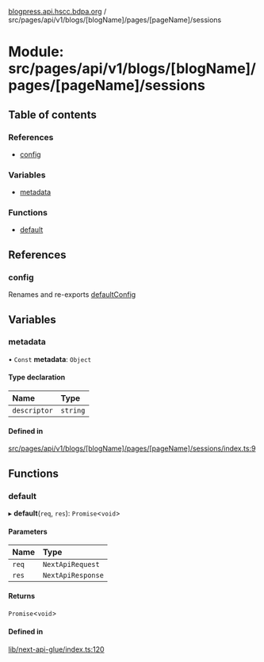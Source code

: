 [blogpress.api.hscc.bdpa.org](../README.md) / src/pages/api/v1/blogs/[blogName]/pages/[pageName]/sessions

# Module: src/pages/api/v1/blogs/[blogName]/pages/[pageName]/sessions

## Table of contents

### References

- [config](src_pages_api_v1_blogs__blogName__pages__pageName__sessions.md#config)

### Variables

- [metadata](src_pages_api_v1_blogs__blogName__pages__pageName__sessions.md#metadata)

### Functions

- [default](src_pages_api_v1_blogs__blogName__pages__pageName__sessions.md#default)

## References

### config

Renames and re-exports [defaultConfig](src_backend_api.md#defaultconfig)

## Variables

### metadata

• `Const` **metadata**: `Object`

#### Type declaration

| Name | Type |
| :------ | :------ |
| `descriptor` | `string` |

#### Defined in

[src/pages/api/v1/blogs/[blogName]/pages/[pageName]/sessions/index.ts:9](https://github.com/nhscc/blogpress.api.hscc.bdpa.org/blob/742232e/src/pages/api/v1/blogs/[blogName]/pages/[pageName]/sessions/index.ts#L9)

## Functions

### default

▸ **default**(`req`, `res`): `Promise`<`void`\>

#### Parameters

| Name | Type |
| :------ | :------ |
| `req` | `NextApiRequest` |
| `res` | `NextApiResponse` |

#### Returns

`Promise`<`void`\>

#### Defined in

[lib/next-api-glue/index.ts:120](https://github.com/nhscc/blogpress.api.hscc.bdpa.org/blob/742232e/lib/next-api-glue/index.ts#L120)
